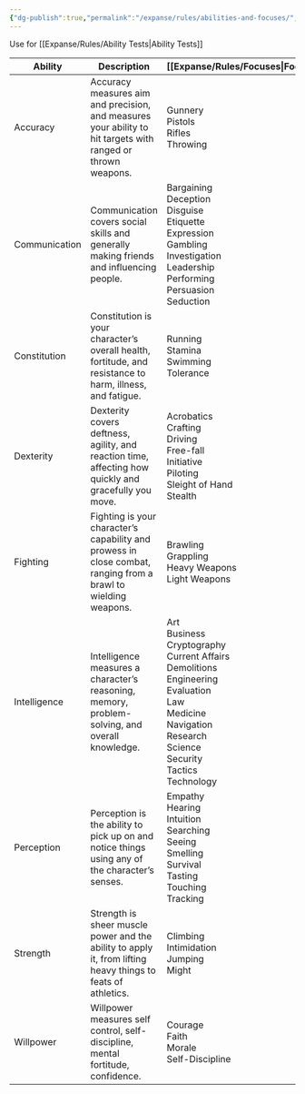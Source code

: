 ```yaml
---
{"dg-publish":true,"permalink":"/expanse/rules/abilities-and-focuses/","tags":["gardenEntry"]}
---
```


Use for [[Expanse/Rules/Ability Tests\|Ability Tests]]

| Ability       | Description                                                                                                    | [[Expanse/Rules/Focuses\|Focuses]]                                                                                                                                                                                 |
| ------------- | -------------------------------------------------------------------------------------------------------------- | ------------------------------------------------------------------------------------------------------------------------------------------------------------------------------------------- |
| Accuracy      | Accuracy measures aim and precision, and measures your ability to hit targets with ranged or thrown weapons.   | Gunnery<br>Pistols<br>Rifles<br>Throwing                                                                                                                                                    |
| Communication | Communication covers social skills and generally making friends and influencing people.                        | Bargaining<br>Deception<br>Disguise<br>Etiquette<br>Expression<br>Gambling<br>Investigation<br>Leadership<br>Performing<br>Persuasion<br>Seduction                                          |
| Constitution  | Constitution is your character’s overall health, fortitude, and resistance to harm, illness, and fatigue.      | Running<br>Stamina<br>Swimming<br>Tolerance                                                                                                                                                 |
| Dexterity     | Dexterity covers deftness, agility, and reaction time, affecting how quickly and gracefully you move.          | Acrobatics<br>Crafting<br>Driving<br>Free-fall<br>Initiative<br>Piloting<br>Sleight of Hand<br>Stealth                                                                                      |
| Fighting      | Fighting is your character’s capability and prowess in close combat, ranging from a brawl to wielding weapons. | Brawling<br>Grappling<br>Heavy Weapons<br>Light Weapons                                                                                                                                     |
| Intelligence  | Intelligence measures a character’s reasoning, memory, problem-solving, and overall knowledge.                 | Art<br>Business<br>Cryptography<br>Current Affairs<br>Demolitions<br>Engineering<br>Evaluation<br>Law<br>Medicine<br>Navigation<br>Research<br>Science<br>Security<br>Tactics<br>Technology |
| Perception    | Perception is the ability to pick up on and notice things using any of the character’s senses.                 | Empathy<br>Hearing<br>Intuition<br>Searching<br>Seeing<br>Smelling<br>Survival<br>Tasting<br>Touching<br>Tracking                                                                           |
| Strength      | Strength is sheer muscle power and the ability to apply it, from lifting heavy things to feats of athletics.   | Climbing<br>Intimidation<br>Jumping<br>Might                                                                                                                                                |
| Willpower     | Willpower measures self control, self-discipline, mental fortitude, confidence.                                | Courage<br>Faith<br>Morale<br>Self-Discipline                                                                                                                                               |

